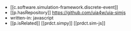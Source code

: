 
- [[c.software.simulation-framework.discrete-event]]
- [[p.hasRepository]] https://github.com/uia4w/uia-simjs
- written-in: javascript
- [[p.isRelated]] [[prdct.simpy]] [[prdct.sim-js]]

